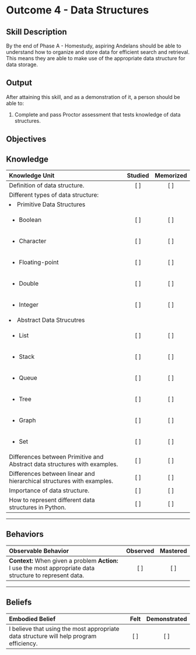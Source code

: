 # Outcome 4 - Data Structures

**Skill Description**
----------
By the end of Phase A - Homestudy, aspiring Andelans should be able to understand how to organize and store data for efficient search and retrieval. This means they are able to make use of the appropriate data structure for data storage.


**Output**
----------
After attaining this skill, and as a demonstration of it, a person should be able to:

1. Complete and pass Proctor assessment that tests knowledge of data structures.


**Objectives**
----------

## **Knowledge**

| Knowledge Unit   |      Studied      | Memorized |
|:-------------|:------------------:|:--------:|
| Definition of data structure.| [ ] | [ ]  |
| Different types of data structure: | | |
| <li> Primitive Data Structures |||
| <ul><li> Boolean | [ ] | [ ]  |
| <ul><li> Character | [ ] | [ ]  |
| <ul><li> Floating-point| [ ] | [ ]  |
| <ul><li> Double | [ ] | [ ]  |
| <ul><li> Integer | [ ] | [ ]  |
| <li> Abstract Data Strucutres |||
| <ul><li> List | [ ] | [ ]  |
| <ul><li> Stack | [ ] | [ ]  |
| <ul><li> Queue | [ ] | [ ]  |
| <ul><li> Tree | [ ] | [ ]  |
| <ul><li> Graph | [ ] | [ ]  |
| <ul><li> Set | [ ] | [ ]  |
| Differences between Primitive and Abstract data structures with examples. | [ ] | [ ]  |
| Differences between linear and hierarchical structures with examples.    | [ ] | [ ]  |
| Importance of data structure.     | [ ] | [ ]  |
| How to represent different data structures in Python.      | [ ] | [ ]  |

----------


## **Behaviors**


| Observable Behavior   |      Observed      | Mastered |
|:-------------|:------------------:|:--------:|
| **Context:** When given a problem **Action:** I use the most appropriate data structure to represent data. | [ ] | [ ]  |


----------


## **Beliefs**


| Embodied Belief   |      Felt      | Demonstrated |
|:-------------|:------------------:|:--------:|
| I believe that using the most appropriate data structure will help program efficiency. | [ ] | [ ]  |


